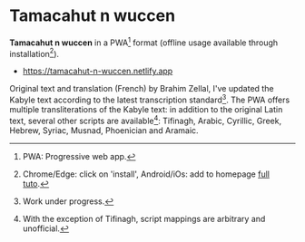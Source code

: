 # Tamacahut n wuccen

**Tamacahut n wuccen** in a PWA[^1] format (offline usage available through installation[^2]).

* https://tamacahut-n-wuccen.netlify.app

Original text and translation (French) by Brahim Zellal, I've updated the Kabyle text according to the latest transcription standard[^3]. The PWA offers multiple transliterations of the Kabyle text: in addition to the original Latin text, several other scripts are available[^4]: Tifinagh, Arabic, Cyrillic, Greek, Hebrew, Syriac, Musnad, Phoenician and Aramaic.

[^1]: PWA: Progressive web app.
[^2]: Chrome/Edge: click on 'install', Android/iOs: add to homepage [full tuto](https://www.cdc.gov/niosh/mining/content/hearingloss/installPWA.html).
[^3]: Work under progress.
[^4]: With the exception of Tifinagh, script mappings are arbitrary and unofficial.




